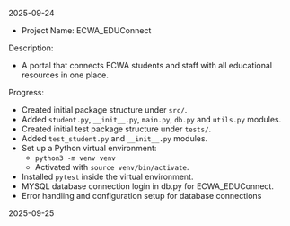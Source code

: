 2025-09-24

- Project Name: ECWA_EDUConnect

Description:

- A portal that connects ECWA students and staff with all educational resources in one place.

Progress:

- Created initial package structure under `src/`.
- Added `student.py`, `__init__.py`, `main.py`, `db.py` and `utils.py` modules.
- Created initial test package structure under `tests/`.
- Added `test_student.py` and `__init__.py` modules.
- Set up a Python virtual environment:
  - `python3 -m venv venv`
  - Activated with `source venv/bin/activate`.
- Installed `pytest` inside the virtual environment.
- MYSQL database connection login in db.py for ECWA_EDUConnect.
- Error handling and configuration setup for database connections

2025-09-25
